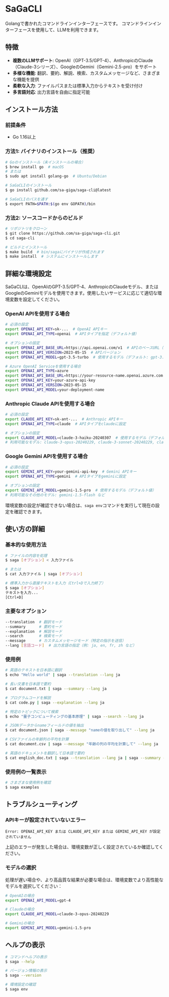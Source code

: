 # SaGaCLI
Golangで書かれたコマンドラインインターフェースです。
コマンドラインインターフェースを使用して、LLMを利用できます。

## 特徴

- **複数のLLMサポート**: OpenAI（GPT-3.5/GPT-4）、AnthropicのClaude（Claude-3シリーズ）、GoogleのGemini（Gemini-2.5-pro）をサポート
- **多様な機能**: 翻訳、要約、解説、検索、カスタムメッセージなど、さまざまな機能を提供
- **柔軟な入力**: ファイルパスまたは標準入力からテキストを受け付け
- **多言語対応**: 出力言語を自由に指定可能

## インストール方法

### 前提条件

- Go 1.16以上

### 方法1: バイナリのインストール（推奨）

```bash
# Goのインストール（未インストールの場合）
$ brew install go  # macOS
# または
$ sudo apt install golang-go  # Ubuntu/Debian

# SaGaCLIのインストール 
$ go install github.com/sa-giga/saga-cli@latest

# SaGaCLIのパスを通す
$ export PATH=$PATH:$(go env GOPATH)/bin
```

### 方法2: ソースコードからのビルド

```bash
# リポジトリをクローン
$ git clone https://github.com/sa-giga/saga-cli.git
$ cd saga-cli

# ビルドとインストール
$ make build  # bin/sagaにバイナリが作成されます
$ make install  # システムにインストールします
```

## 詳細な環境設定

SaGaCLIは、OpenAIのGPT-3.5/GPT-4、AnthropicのClaudeモデル、またはGoogleのGeminiモデルを使用できます。使用したいサービスに応じて適切な環境変数を設定してください。

### OpenAI APIを使用する場合

```bash
# 必須の設定
export OPENAI_API_KEY=sk-...  # OpenAI APIキー
export OPENAI_API_TYPE=openai  # APIタイプを指定（デフォルト値）

# オプションの設定
export OPENAI_API_BASE_URL=https://api.openai.com/v1  # APIのベースURL（デフォルト値）
export OPENAI_API_VERSION=2023-05-15  # APIバージョン
export OPENAI_API_MODEL=gpt-3.5-turbo  # 使用するモデル（デフォルト: gpt-3.5-turbo）

# Azure OpenAI Serviceを使用する場合
export OPENAI_API_TYPE=azure
export OPENAI_API_BASE_URL=https://your-resource-name.openai.azure.com
export OPENAI_API_KEY=your-azure-api-key
export OPENAI_API_VERSION=2023-05-15
export OPENAI_API_MODEL=your-deployment-name
```

### Anthropic Claude APIを使用する場合

```bash
# 必須の設定
export CLAUDE_API_KEY=sk-ant-...  # Anthropic APIキー
export OPENAI_API_TYPE=claude  # APIタイプをclaudeに設定

# オプションの設定
export CLAUDE_API_MODEL=claude-3-haiku-20240307  # 使用するモデル（デフォルト値）
# 利用可能なモデル: claude-3-opus-20240229, claude-3-sonnet-20240229, claude-3-haiku-20240307 など
```

### Google Gemini APIを使用する場合

```bash
# 必須の設定
export GEMINI_API_KEY=your-gemini-api-key  # Gemini APIキー
export OPENAI_API_TYPE=gemini  # APIタイプをgeminiに設定

# オプションの設定
export GEMINI_API_MODEL=gemini-1.5-pro  # 使用するモデル（デフォルト値）
# 利用可能なその他のモデル: gemini-1.5-flash など
```

環境変数の設定が確認できない場合は、`saga env`コマンドを実行して現在の設定を確認できます。

## 使い方の詳細

### 基本的な使用方法

```bash
# ファイルの内容を処理
$ saga [オプション] < 入力ファイル

# または
$ cat 入力ファイル | saga [オプション]

# 標準入力から直接テキストを入力（Ctrl+Dで入力終了）
$ saga [オプション]
テキストを入力...
[Ctrl+D]
```

### 主要なオプション

```bash
--translation  # 翻訳モード
--summary      # 要約モード
--explanation  # 解説モード
--search       # 検索モード
--message      # カスタムメッセージモード（特定の指示を送信）
--lang [言語コード]  # 出力言語の指定（例: ja, en, fr, zh など）
```

### 使用例

```bash
# 英語のテキストを日本語に翻訳
$ echo "Hello world" | saga --translation --lang ja

# 長い文書を日本語で要約
$ cat document.txt | saga --summary --lang ja

# プログラムコードを解説
$ cat code.py | saga --explanation --lang ja

# 特定のトピックについて検索
$ echo "量子コンピューティングの基本原理" | saga --search --lang ja

# JSONデータからnameフィールドの値を抽出
$ cat document.json | saga --message "nameの値を取り出して" --lang ja

# CSVファイルの年齢列の平均を計算
$ cat document.csv | saga --message "年齢の列の平均を計算して" --lang ja

# 英語のドキュメントを翻訳して日本語で要約
$ cat english_doc.txt | saga --translation --lang ja | saga --summary --lang ja
```

### 使用例の一覧表示

```bash
# さまざまな使用例を確認
$ saga examples
```

## トラブルシューティング

### APIキーが設定されていないエラー

```
Error: OPENAI_API_KEY または CLAUDE_API_KEY または GEMINI_API_KEY が設定されていません
```

上記のエラーが発生した場合は、環境変数が正しく設定されているか確認してください。

### モデルの選択

処理が遅い場合や、より高品質な結果が必要な場合は、環境変数でより高性能なモデルを選択してください：

```bash
# OpenAIの場合
export OPENAI_API_MODEL=gpt-4

# Claudeの場合
export CLAUDE_API_MODEL=claude-3-opus-20240229

# Geminiの場合
export GEMINI_API_MODEL=gemini-1.5-pro
```

## ヘルプの表示

```bash
# コマンドヘルプの表示
$ saga --help

# バージョン情報の表示
$ saga --version

# 環境設定の確認
$ saga env
```

